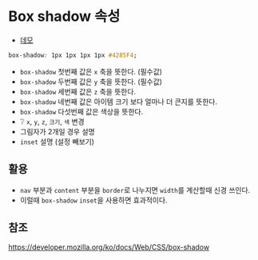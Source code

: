 # Box shadow 속성

* [데모](https://ovdncids.github.io/html-css-curriculum/box-shadow)

```css
box-shadow: 1px 1px 1px 1px #4285F4;
```
* `box-shadow` 첫번째 값은 `x` 축을 뜻한다. (필수값)
* `box-shadow` 두번째 값은 `y` 축을 뜻한다. (필수값)
* `box-shadow` 세번째 값은 `z` 축을 뜻한다.
* `box-shadow` 네번째 값은 아이템 크기 보다 얼마나 더 큰지를 뜻한다.
* `box-shadow` 다섯번째 값은 색상을 뜻한다.
* ❔ `x`, `y`, `z`, `크기`, `색` 변경
* 그림자가 2개일 경우 설명
* `inset` 설명 (설정 빼보기)

## 활용
* `nav` 부분과 `content` 부분을 `border`로 나누지면 `width`를 계산할때 신경 쓰인다.
* 이럴때 `box-shadow` `inset`을 사용하면 효과적이다.

## 참조
https://developer.mozilla.org/ko/docs/Web/CSS/box-shadow
